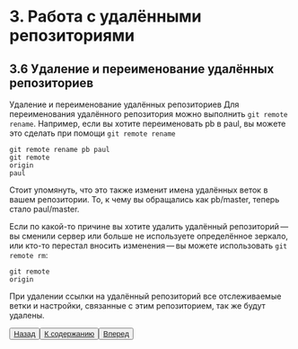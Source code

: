 # 3. Работа с удалёнными репозиториями

## 3.6 Удаление и переименование удалённых репозиториев

Удаление и переименование удалённых репозиториев
Для переименования удалённого репозитория можно выполнить <code>git remote rename</code>. Например, если вы хотите переименовать pb в paul, вы можете это сделать при помощи <code>git remote rename</code>

```
git remote rename pb paul
git remote
origin
paul
```
Стоит упомянуть, что это также изменит имена удалённых веток в вашем репозитории. То, к чему вы обращались как pb/master, теперь стало paul/master.

Если по какой-то причине вы хотите удалить удалённый репозиторий — вы сменили сервер или больше не используете определённое зеркало, или кто-то перестал вносить изменения — вы можете использовать <code>git remote rm</code>:

```git remote remove paul
git remote
origin
```
При удалении ссылки на удалённый репозиторий все отслеживаемые ветки и настройки, связанные с этим репозиторием, так же будут удалены.

<button>[Назад](/3.5.md)</button><button>[К содержанию](/readme.md)</button><button>[Вперед](/end.md)</button>
